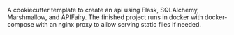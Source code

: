A cookiecutter template to create an api using Flask, SQLAlchemy, Marshmallow, and APIFairy.
The finished project runs in docker with docker-compose with an nginx proxy to allow serving static files if needed.

